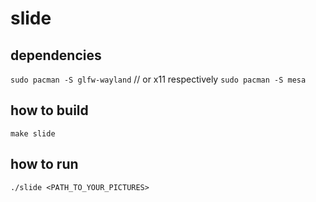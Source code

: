 # slide

## dependencies

`sudo pacman -S glfw-wayland` // or x11 respectively
`sudo pacman -S mesa`

## how to build

`make slide`

## how to run

`./slide <PATH_TO_YOUR_PICTURES>`